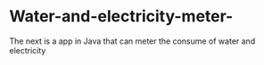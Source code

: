 # Water-and-electricity-meter-
The next is a app in Java that can meter the consume of water and electricity
